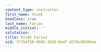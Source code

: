 ```yaml
---
content_type: instructor
first_name: Vivek
headless: true
last_name: Farias
middle_initial: ''
salutation: ''
title: Vivek Farias
uid: 37354758-4b05-1628-8a4f-d370c0926baa
---
```

